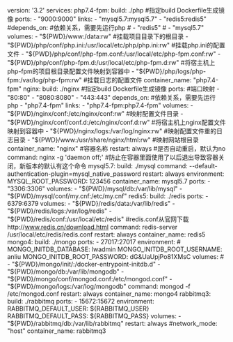 version: '3.2'
services:
    php7.4-fpm:
        build: ./php                                                           #指定build Dockerfile生成镜像
        ports:
            - "9000:9000"
        links:
            - "mysql5.7:mysql5.7"
            - "redis5:redis5"
        #depends_on:            #依赖关系，需要先运行php
        #    - "redis5"
        #    - "mysql5.7"
        volumes:
            - "${PWD}/www:/data:rw"                                             #挂载项目目录下的根目录
            - "${PWD}/php/conf/php.ini:/usr/local/etc/php/php.ini:rw"           #挂载php.ini的配置文件
            - "${PWD}/php/conf/php-fpm.conf:/usr/local/etc/php-fpm.conf:rw"
            - "${PWD}/php/conf/php-fpm.d:/usr/local/etc/php-fpm.d:rw"           #将宿主机上php-fpm的项目根目录配置文件映射到容器中
            - "${PWD}/php/logs/php-fpm:/var/log/php-fpm:rw"                     #挂载日志的配置文件
        container_name: "php7.4-fpm"
    nginx:
        build: ./nginx      #指定build Dockerfile生成镜像
        ports:               #端口映射
            - "80:80"
            - "8080:8080"
            - "443:443"
        depends_on:            #依赖关系，需要先运行php
            - "php7.4-fpm"
        links:
            - "php7.4-fpm:php7.4-fpm"
        volumes:
            - "${PWD}/nginx/conf:/etc/nginx/conf:rw"                #映射配置文件目录
            - "${PWD}/nginx/conf/conf.d:/etc/nginx/conf.d:rw"       #将宿主机上nginx配置文件映射到容器中
            - "${PWD}/nginx/logs:/var/log/nginx:rw"                 #映射配置文件重的日志目录
            - "${PWD}/www:/usr/share/nginx/html:rw"                 #映射网站根目录
        container_name: "nginx"                                         #容器名称
        restart: always                                                 #是否自动重启，默认为no
        command: nginx -g 'daemon off;'                                 #防止在容器里面使用了以后退出导致容器关闭，新版本的默认有这个命令
    mysql5.7:
        build: ./mysql
        command: --default-authentication-plugin=mysql_native_password
        restart: always
        environment:
            MYSQL_ROOT_PASSWORD: 123456
        container_name: mysql5.7
        ports:
            - "3306:3306"
        volumes:
            - "${PWD}/mysql/db:/var/lib/mysql"
            - "${PWD}/mysql/conf/my.cnf:/etc/my.cnf"
    redis5:
        build: ./redis
        ports:
            - 6379:6379
        volumes:
            - "${PWD}/redis/data:/var/lib/redis"
            - "${PWD}/redis/logs:/var/log/redis"
            - "${PWD}/redis/conf:/usr/local/etc/redis"    #redis.conf从官网下载http://www.redis.cn/download.html
        command: redis-server /usr/local/etc/redis/redis.conf
        restart: always
        container_name: redis5
    mongo4:
        build: ./mongo
        ports:
            - 27017:27017
        environment:
        #    MONGO_INITDB_DATABASE: lwadmin
            MONGO_INITDB_ROOT_USERNAME: anliu
            MONGO_INITDB_ROOT_PASSWORD: dG&UaUpjPo81XMsC
        volumes:
        #    - "${PWD}/mongo/init/:/docker-entrypoint-initdb.d"
            - "${PWD}/mongo/db:/var/lib/mongodb"
            - "${PWD}/mongo/conf/mongod.conf:/etc/mongod.conf"
            - "${PWD}/mongo/logs:/var/log/mongodb"
        command: mongod -f /etc/mongod.conf
        restart: always
        container_name: mongo4
    rabbitmq3:
        build: ./rabbitmq
        ports:
            - 15672:15672
        environment:
            RABBITMQ_DEFAULT_USER: ${RABBITMQ_USER}
            RABBITMQ_DEFAULT_PASS: ${RABBITMQ_PASS}
        volumes:
            - "${PWD}/rabbitmq/db:/var/lib/rabbitmq"
        restart: always
        #network_mode: "host"
        container_name: rabbitmq3
